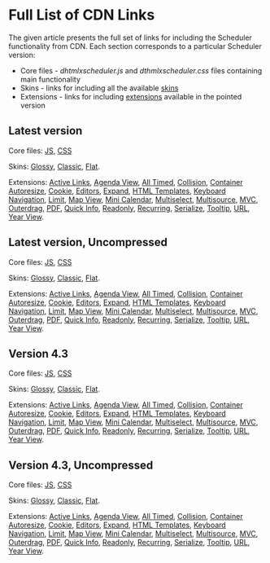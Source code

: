Full List of CDN Links
=====================

The given article presents the full set of links for including the Scheduler functionality from CDN. 
Each section corresponds to a particular Scheduler version:

- Core files - *dhtmlxscheduler.js* and *dthmlxscheduler.css* files containing main functionality
- Skins - links for including all the available [skins](skins.md)
- Extensions - links for including [extensions](extensions_list.md) available in the pointed version

Latest version
---------------

Core files: [JS](http://cdn.dhtmlx.com/scheduler/edge/dhtmlxscheduler.js), [CSS](http://cdn.dhtmlx.com/scheduler/edge/dhtmlxscheduler.css)

Skins: [Glossy](http://cdn.dhtmlx.com/scheduler/edge/dhtmlxscheduler_glossy.css),
[Classic](http://cdn.dhtmlx.com/scheduler/edge/dhtmlxscheduler_classic.css),
[Flat](http://cdn.dhtmlx.com/scheduler/edge/dhtmlxscheduler_flat.css).

Extensions: [Active Links](http://cdn.dhtmlx.com/scheduler/edge/ext/dhtmlxscheduler_active_links.js),
[Agenda View](http://cdn.dhtmlx.com/scheduler/edge/ext/dhtmlxscheduler_agenda_view.js),
[All Timed](http://cdn.dhtmlx.com/scheduler/edge/ext/dhtmlxscheduler_all_timed.js),
[Collision](http://cdn.dhtmlx.com/scheduler/edge/ext/dhtmlxscheduler_collision.js),
[Container Autoresize](http://cdn.dhtmlx.com/scheduler/edge/ext/dhtmlxscheduler_container_autoresize.js),
[Cookie](http://cdn.dhtmlx.com/scheduler/edge/ext/dhtmlxscheduler_cookie.js),
[Editors](http://cdn.dhtmlx.com/scheduler/edge/ext/dhtmlxscheduler_editors.js),
[Expand](http://cdn.dhtmlx.com/scheduler/edge/ext/dhtmlxscheduler_expand.js),
[HTML Templates](http://cdn.dhtmlx.com/scheduler/edge/ext/dhtmlxscheduler_html_templates.js),
[Keyboard Navigation](http://cdn.dhtmlx.com/scheduler/edge/ext/dhtmlxscheduler_key_nav.js),
[Limit](http://cdn.dhtmlx.com/scheduler/edge/ext/dhtmlxscheduler_limit.js),
[Map View](http://cdn.dhtmlx.com/scheduler/edge/ext/dhtmlxscheduler_map_view.js),
[Mini Calendar](http://cdn.dhtmlx.com/scheduler/edge/ext/dhtmlxscheduler_minical.js),
[Multiselect](http://cdn.dhtmlx.com/scheduler/edge/ext/dhtmlxscheduler_multiselect.js),
[Multisource](http://cdn.dhtmlx.com/scheduler/edge/ext/dhtmlxscheduler_multisource.js),
[MVC](http://cdn.dhtmlx.com/scheduler/edge/ext/dhtmlxscheduler_mvc.js),
[Outerdrag](http://cdn.dhtmlx.com/scheduler/edge/ext/dhtmlxscheduler_outerdrag.js),
[PDF](http://cdn.dhtmlx.com/scheduler/edge/ext/dhtmlxscheduler_pdf.js),
[Quick Info](http://cdn.dhtmlx.com/scheduler/edge/ext/dhtmlxscheduler_quick_info.js),
[Readonly](http://cdn.dhtmlx.com/scheduler/edge/ext/dhtmlxscheduler_readonly.js),
[Recurring](http://cdn.dhtmlx.com/scheduler/edge/ext/dhtmlxscheduler_recurring.js),
[Serialize](http://cdn.dhtmlx.com/scheduler/edge/ext/dhtmlxscheduler_serialize.js),
[Tooltip](http://cdn.dhtmlx.com/scheduler/edge/ext/dhtmlxscheduler_tooltip.js),
[URL](http://cdn.dhtmlx.com/scheduler/edge/ext/dhtmlxscheduler_url.js),
[Year View](http://cdn.dhtmlx.com/scheduler/edge/ext/dhtmlxscheduler_year_view.js).


Latest version, Uncompressed
---------------------------

Core files: [JS](http://cdn.dhtmlx.com/scheduler/edge/sources/dhtmlxscheduler.js), [CSS](http://cdn.dhtmlx.com/scheduler/edge/sources/skins/dhtmlxscheduler.css)

Skins: [Glossy](http://cdn.dhtmlx.com/scheduler/edge/sources/skins/dhtmlxscheduler_glossy.css),
[Classic](http://cdn.dhtmlx.com/scheduler/edge/sources/skins/dhtmlxscheduler_classic.css),
[Flat](http://cdn.dhtmlx.com/scheduler/edge/sources/skins/dhtmlxscheduler_flat.css).

Extensions: [Active Links](http://cdn.dhtmlx.com/scheduler/edge/sources/ext/dhtmlxscheduler_active_links.js),
[Agenda View](http://cdn.dhtmlx.com/scheduler/edge/sources/ext/dhtmlxscheduler_agenda_view.js),
[All Timed](http://cdn.dhtmlx.com/scheduler/edge/sources/ext/dhtmlxscheduler_all_timed.js),
[Collision](http://cdn.dhtmlx.com/scheduler/edge/sources/ext/dhtmlxscheduler_collision.js),
[Container Autoresize](http://cdn.dhtmlx.com/scheduler/edge/sources/ext/dhtmlxscheduler_container_autoresize.js),
[Cookie](http://cdn.dhtmlx.com/scheduler/edge/sources/ext/dhtmlxscheduler_cookie.js),
[Editors](http://cdn.dhtmlx.com/scheduler/edge/sources/ext/dhtmlxscheduler_editors.js),
[Expand](http://cdn.dhtmlx.com/scheduler/edge/sources/ext/dhtmlxscheduler_expand.js),
[HTML Templates](http://cdn.dhtmlx.com/scheduler/edge/sources/ext/dhtmlxscheduler_html_templates.js),
[Keyboard Navigation](http://cdn.dhtmlx.com/scheduler/edge/sources/ext/dhtmlxscheduler_key_nav.js),
[Limit](http://cdn.dhtmlx.com/scheduler/edge/sources/ext/dhtmlxscheduler_limit.js),
[Map View](http://cdn.dhtmlx.com/scheduler/edge/sources/ext/dhtmlxscheduler_map_view.js),
[Mini Calendar](http://cdn.dhtmlx.com/scheduler/edge/sources/ext/dhtmlxscheduler_minical.js),
[Multiselect](http://cdn.dhtmlx.com/scheduler/edge/sources/ext/dhtmlxscheduler_multiselect.js),
[Multisource](http://cdn.dhtmlx.com/scheduler/edge/sources/ext/dhtmlxscheduler_multisource.js),
[MVC](http://cdn.dhtmlx.com/scheduler/edge/sources/ext/dhtmlxscheduler_mvc.js),
[Outerdrag](http://cdn.dhtmlx.com/scheduler/edge/sources/ext/dhtmlxscheduler_outerdrag.js),
[PDF](http://cdn.dhtmlx.com/scheduler/edge/sources/ext/dhtmlxscheduler_pdf.js),
[Quick Info](http://cdn.dhtmlx.com/scheduler/edge/sources/ext/dhtmlxscheduler_quick_info.js),
[Readonly](http://cdn.dhtmlx.com/scheduler/edge/sources/ext/dhtmlxscheduler_readonly.js),
[Recurring](http://cdn.dhtmlx.com/scheduler/edge/sources/ext/dhtmlxscheduler_recurring.js),
[Serialize](http://cdn.dhtmlx.com/scheduler/edge/sources/ext/dhtmlxscheduler_serialize.js),
[Tooltip](http://cdn.dhtmlx.com/scheduler/edge/sources/ext/dhtmlxscheduler_tooltip.js),
[URL](http://cdn.dhtmlx.com/scheduler/edge/sources/ext/dhtmlxscheduler_url.js),
[Year View](http://cdn.dhtmlx.com/scheduler/edge/sources/ext/dhtmlxscheduler_year_view.js).

Version 4.3
-----------

Core files: [JS](http://cdn.dhtmlx.com/scheduler/4.3/dhtmlxscheduler.js), [CSS](http://cdn.dhtmlx.com/scheduler/4.3/dhtmlxscheduler.css)


Skins: [Glossy](http://cdn.dhtmlx.com/scheduler/4.3/dhtmlxscheduler_glossy.css),
[Classic](http://cdn.dhtmlx.com/scheduler/4.3/dhtmlxscheduler_classic.css),
[Flat](http://cdn.dhtmlx.com/scheduler/4.3/dhtmlxscheduler_flat.css).

Extensions: [Active Links](http://cdn.dhtmlx.com/scheduler/4.3/ext/dhtmlxscheduler_active_links.js),
[Agenda View](http://cdn.dhtmlx.com/scheduler/4.3/ext/dhtmlxscheduler_agenda_view.js),
[All Timed](http://cdn.dhtmlx.com/scheduler/4.3/ext/dhtmlxscheduler_all_timed.js),
[Collision](http://cdn.dhtmlx.com/scheduler/4.3/ext/dhtmlxscheduler_collision.js),
[Container Autoresize](http://cdn.dhtmlx.com/scheduler/4.3/ext/dhtmlxscheduler_container_autoresize.js),
[Cookie](http://cdn.dhtmlx.com/scheduler/4.3/ext/dhtmlxscheduler_cookie.js),
[Editors](http://cdn.dhtmlx.com/scheduler/4.3/ext/dhtmlxscheduler_editors.js),
[Expand](http://cdn.dhtmlx.com/scheduler/4.3/ext/dhtmlxscheduler_expand.js),
[HTML Templates](http://cdn.dhtmlx.com/scheduler/4.3/ext/dhtmlxscheduler_html_templates.js),
[Keyboard Navigation](http://cdn.dhtmlx.com/scheduler/4.3/ext/dhtmlxscheduler_key_nav.js),
[Limit](http://cdn.dhtmlx.com/scheduler/4.3/ext/dhtmlxscheduler_limit.js),
[Map View](http://cdn.dhtmlx.com/scheduler/4.3/ext/dhtmlxscheduler_map_view.js),
[Mini Calendar](http://cdn.dhtmlx.com/scheduler/4.3/ext/dhtmlxscheduler_minical.js),
[Multiselect](http://cdn.dhtmlx.com/scheduler/4.3/ext/dhtmlxscheduler_multiselect.js),
[Multisource](http://cdn.dhtmlx.com/scheduler/4.3/ext/dhtmlxscheduler_multisource.js),
[MVC](http://cdn.dhtmlx.com/scheduler/4.3/ext/dhtmlxscheduler_mvc.js),
[Outerdrag](http://cdn.dhtmlx.com/scheduler/4.3/ext/dhtmlxscheduler_outerdrag.js),
[PDF](http://cdn.dhtmlx.com/scheduler/4.3/ext/dhtmlxscheduler_pdf.js),
[Quick Info](http://cdn.dhtmlx.com/scheduler/4.3/ext/dhtmlxscheduler_quick_info.js),
[Readonly](http://cdn.dhtmlx.com/scheduler/4.3/ext/dhtmlxscheduler_readonly.js),
[Recurring](http://cdn.dhtmlx.com/scheduler/4.3/ext/dhtmlxscheduler_recurring.js),
[Serialize](http://cdn.dhtmlx.com/scheduler/4.3/ext/dhtmlxscheduler_serialize.js),
[Tooltip](http://cdn.dhtmlx.com/scheduler/4.3/ext/dhtmlxscheduler_tooltip.js),
[URL](http://cdn.dhtmlx.com/scheduler/4.3/ext/dhtmlxscheduler_url.js),
[Year View](http://cdn.dhtmlx.com/scheduler/4.3/ext/dhtmlxscheduler_year_view.js).

Version 4.3, Uncompressed
---------------------------

Core files: [JS](http://cdn.dhtmlx.com/scheduler/4.3/sources/dhtmlxscheduler.js), [CSS](http://cdn.dhtmlx.com/scheduler/4.3/sources/skins/dhtmlxscheduler.css)

Skins: [Glossy](http://cdn.dhtmlx.com/scheduler/4.3/sources/skins/dhtmlxscheduler_glossy.css),
[Classic](http://cdn.dhtmlx.com/scheduler/4.3/sources/skins/dhtmlxscheduler_classic.css),
[Flat](http://cdn.dhtmlx.com/scheduler/4.3/sources/skins/dhtmlxscheduler_flat.css).

Extensions: [Active Links](http://cdn.dhtmlx.com/scheduler/4.3/sources/ext/dhtmlxscheduler_active_links.js),
[Agenda View](http://cdn.dhtmlx.com/scheduler/4.3/sources/ext/dhtmlxscheduler_agenda_view.js),
[All Timed](http://cdn.dhtmlx.com/scheduler/4.3/sources/ext/dhtmlxscheduler_all_timed.js),
[Collision](http://cdn.dhtmlx.com/scheduler/4.3/sources/ext/dhtmlxscheduler_collision.js),
[Container Autoresize](http://cdn.dhtmlx.com/scheduler/4.3/sources/ext/dhtmlxscheduler_container_autoresize.js),
[Cookie](http://cdn.dhtmlx.com/scheduler/4.3/sources/ext/dhtmlxscheduler_cookie.js),
[Editors](http://cdn.dhtmlx.com/scheduler/4.3/sources/ext/dhtmlxscheduler_editors.js),
[Expand](http://cdn.dhtmlx.com/scheduler/4.3/sources/ext/dhtmlxscheduler_expand.js),
[HTML Templates](http://cdn.dhtmlx.com/scheduler/4.3/sources/ext/dhtmlxscheduler_html_templates.js),
[Keyboard Navigation](http://cdn.dhtmlx.com/scheduler/4.3/sources/ext/dhtmlxscheduler_key_nav.js),
[Limit](http://cdn.dhtmlx.com/scheduler/4.3/sources/ext/dhtmlxscheduler_limit.js),
[Map View](http://cdn.dhtmlx.com/scheduler/4.3/sources/ext/dhtmlxscheduler_map_view.js),
[Mini Calendar](http://cdn.dhtmlx.com/scheduler/4.3/sources/ext/dhtmlxscheduler_minical.js),
[Multiselect](http://cdn.dhtmlx.com/scheduler/4.3/sources/ext/dhtmlxscheduler_multiselect.js),
[Multisource](http://cdn.dhtmlx.com/scheduler/4.3/sources/ext/dhtmlxscheduler_multisource.js),
[MVC](http://cdn.dhtmlx.com/scheduler/4.3/sources/ext/dhtmlxscheduler_mvc.js),
[Outerdrag](http://cdn.dhtmlx.com/scheduler/4.3/sources/ext/dhtmlxscheduler_outerdrag.js),
[PDF](http://cdn.dhtmlx.com/scheduler/4.3/sources/ext/dhtmlxscheduler_pdf.js),
[Quick Info](http://cdn.dhtmlx.com/scheduler/4.3/sources/ext/dhtmlxscheduler_quick_info.js),
[Readonly](http://cdn.dhtmlx.com/scheduler/4.3/sources/ext/dhtmlxscheduler_readonly.js),
[Recurring](http://cdn.dhtmlx.com/scheduler/4.3/sources/ext/dhtmlxscheduler_recurring.js),
[Serialize](http://cdn.dhtmlx.com/scheduler/4.3/sources/ext/dhtmlxscheduler_serialize.js),
[Tooltip](http://cdn.dhtmlx.com/scheduler/4.3/sources/ext/dhtmlxscheduler_tooltip.js),
[URL](http://cdn.dhtmlx.com/scheduler/4.3/sources/ext/dhtmlxscheduler_url.js),
[Year View](http://cdn.dhtmlx.com/scheduler/4.3/sources/ext/dhtmlxscheduler_year_view.js).
